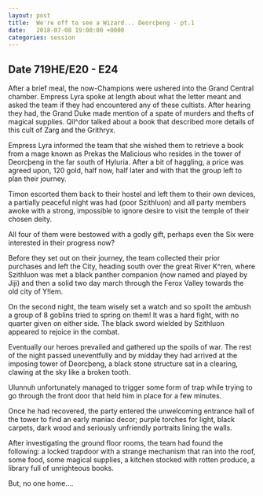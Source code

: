 ```yaml
---
layout: post
title:  We're off to see a Wizard... Deorcþeng - pt.1
date:   2018-07-08 19:00:00 +0000
categories: session
---
```


## Date 719HE/E20 - E24
After a brief meal, the now-Champions were ushered into the Grand Central chamber. Empress Lyra spoke at length about what the letter meant and asked the team if they had encountered any of these cultists. After hearing they had, the Grand Duke made mention of a spate of murders and thefts of magical supplies. Qil^dor talked about a book that described more details of this cult of Zarg and the Grithryx. 

Empress Lyra informed the team that she wished them to retrieve a book from a mage known as Prekas the Malicious who resides in the tower of Deorcþeng in the far south of Hyluria. After a bit of haggling, a price was agreed upon, 120 gold, half now, half later and with that the group left to plan their journey.

Timon escorted them back to their hostel and left them to their own devices, a partially peaceful night was had (poor Szithluon) and all party members awoke with a strong, impossible to ignore desire to visit the temple of their chosen deity. 

All four of them were bestowed with a godly gift, perhaps even the Six were interested in their progress now?

Before they set out on their journey, the team collected their prior purchases and left the City, heading south over the great River K^ren, where Szithluon was met a black panther companion (now named and played by Jiji) and then a solid two day march through the Ferox Valley towards the old city of Y!lem.

On the second night, the team wisely set a watch and so spoilt the ambush a group of 8 goblins tried to spring on them! It was a hard fight, with no quarter given on either side. The black sword wielded by Szithluon appeared to rejoice in the combat. 

Eventually our heroes prevailed and gathered up the spoils of war. The rest of the night passed uneventfully and by midday they had arrived at the imposing tower of Deorcþeng, a black stone structure sat in a clearing, clawing at the sky like a broken tooth.

Ulunnuh unfortunately managed to trigger some form of trap while trying to go through the front door that held him in place for a few minutes. 

Once he had recovered, the party entered the unwelcoming entrance hall of the tower to find an early maniac decor; purple torches for light, black carpets, dark wood and seriously unfriendly portraits lining the walls. 


After investigating the ground floor rooms, the team had found the following:  a locked trapdoor with a strange mechanism that ran into the roof, some food, some magical supplies, a kitchen stocked with rotten produce, a library full of unrighteous books.   

But, no one home….
